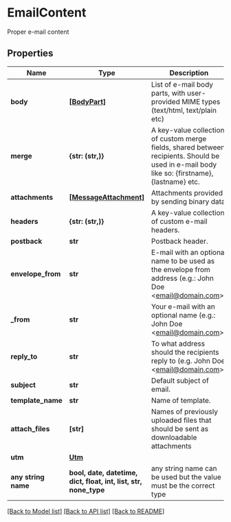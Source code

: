 # EmailContent

Proper e-mail content

## Properties
Name | Type | Description | Notes
------------ | ------------- | ------------- | -------------
**body** | [**[BodyPart]**](BodyPart.md) | List of e-mail body parts, with user-provided MIME types (text/html, text/plain etc) | [optional] 
**merge** | **{str: (str,)}** | A key-value collection of custom merge fields, shared between recipients. Should be used in e-mail body like so: {firstname}, {lastname} etc. | [optional] 
**attachments** | [**[MessageAttachment]**](MessageAttachment.md) | Attachments provided by sending binary data | [optional] 
**headers** | **{str: (str,)}** | A key-value collection of custom e-mail headers. | [optional] 
**postback** | **str** | Postback header. | [optional] 
**envelope_from** | **str** | E-mail with an optional name to be used as the envelope from address (e.g.: John Doe &lt;email@domain.com&gt;) | [optional] 
**_from** | **str** | Your e-mail with an optional name (e.g.: John Doe &lt;email@domain.com&gt;) | [optional] 
**reply_to** | **str** | To what address should the recipients reply to (e.g. John Doe &lt;email@domain.com&gt;) | [optional] 
**subject** | **str** | Default subject of email. | [optional] 
**template_name** | **str** | Name of template. | [optional] 
**attach_files** | **[str]** | Names of previously uploaded files that should be sent as downloadable attachments | [optional] 
**utm** | [**Utm**](Utm.md) |  | [optional] 
**any string name** | **bool, date, datetime, dict, float, int, list, str, none_type** | any string name can be used but the value must be the correct type | [optional]

[[Back to Model list]](../README.md#documentation-for-models) [[Back to API list]](../README.md#documentation-for-api-endpoints) [[Back to README]](../README.md)


